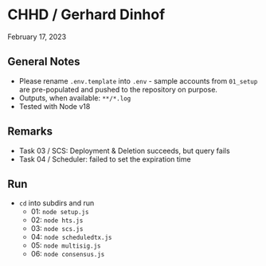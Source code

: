 # CHHD / Gerhard Dinhof

February 17, 2023

## General Notes

- Please rename `.env.template` into `.env`  - sample accounts from `01_setup` are pre-populated and pushed to the repository on purpose.
- Outputs, when available: `**/*.log`
- Tested with Node v18

## Remarks

- Task 03 / SCS: Deployment & Deletion succeeds, but query fails
- Task 04 / Scheduler: failed to set the expiration time

## Run

- `cd` into subdirs and run
  - 01: `node setup.js`
  - 02: `node hts.js`
  - 03: `node scs.js`
  - 04: `node scheduledtx.js`
  - 05: `node multisig.js`
  - 06: `node consensus.js` 